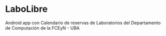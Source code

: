 # LaboLibre
Android app con Calendario de reservas de Laboratorios del Departamento de Computación de la FCEyN - UBA
